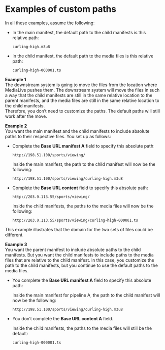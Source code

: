 # Examples of custom paths<a name="hls-custom-paths-examples"></a>

In all these examples, assume the following:
+ In the main manifest, the default path to the child manifests is this relative path:

  ```
  curling-high.m3u8
  ```
+ In the child manifest, the default path to the media files is this relative path:

  ```
  curling-high-000001.ts
  ```

**Example 1**  
The downstream system is going to move the files from the location where MediaLive pushes them\. The downstream system will move the files in such a way that the child manifests are still in the same relative location to the parent manifests, and the media files are still in the same relative location to the child manifests\.  
Therefore, you don’t need to customize the paths\. The default paths will still work after the move\.

**Example 2**  
You want the main manifest and the child manifests to include absolute paths to their respective files\. You set up as follows:  
+ Complete the **Base URL manifest A** field to specify this absolute path: 

  ```
  http://198.51.100/sports/viewing/
  ```

  Inside the main manifest, the path to the child manifest will now be the following:

  ```
  http://198.51.100/sports/viewing/curling-high.m3u8
  ```
+ Complete the **Base URL content** field to specify this absolute path:

  ```
  http://203.0.113.55/sports/viewing/
  ```

  Inside the child manifests, the paths to the media files will now be the following:

  ```
  http://203.0.113.55/sports/viewing/curling-high-000001.ts
  ```
This example illustrates that the domain for the two sets of files could be different\.

**Example 3**  
You want the parent manifest to include absolute paths to the child manifests\. But you want the child manifests to include paths to the media files that are relative to the child manifest\. In this case, you customize the path to the child manifests, but you continue to use the default paths to the media files\.  
+ You complete the **Base URL manifest A** field to specify this absolute path: 

  Inside the main manifest for pipeline A, the path to the child manifest will now be the following:

  ```
  http://198.51.100/sports/viewing/curling-high.m3u8
  ```
+ You don’t complete the **Base URL content A** field\. 

  Inside the child manifests, the paths to the media files will still be the default:

  ```
  curling-high-000001.ts
  ```